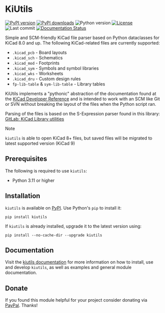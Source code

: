 # KiUtils

[![PyPI version](https://img.shields.io/pypi/v/kiutils)](https://pypi.org/project/kiutils)
[![PyPI downloads](https://img.shields.io/pypi/dm/kiutils.svg)](https://pypistats.org/packages/kiutils)
![Python version](https://img.shields.io/pypi/pyversions/kiutils)
[![License](https://img.shields.io/github/license/mvnmgrx/kiutils)](https://github.com/mvnmgrx/kiutils/blob/master/LICENSE)
![Last commit](https://img.shields.io/github/last-commit/mvnmgrx/kiutils)
[![Documentation Status](https://readthedocs.org/projects/kiutils/badge/?version=latest)](https://kiutils.readthedocs.io/en/latest/?badge=latest)

Simple and SCM-friendly KiCad file parser based on Python dataclasses for KiCad 8.0
and up. The following KiCad-related files are currently supported:
- `.kicad_pcb` - Board layouts
- `.kicad_sch` - Schematics
- `.kicad_mod` - Footprints
- `.kicad_sym` - Symbols and symbol libraries
- `.kicad_wks` - Worksheets
- `.kicad_dru` - Custom design rules
- `fp-lib-table` & `sym-lib-table` - Library tables

KiUtils implements a "pythonic" abstraction of the documentation found at the
[KiCad Developer Reference](https://dev-docs.kicad.org/en/file-formats/) and is
intended to work with an SCM like Git or SVN without breaking the layout of the
files when the Python script ran.

Parsing of the files is based on the S-Expression parser found in this library:
[GitLab: KiCad Library utilities](https://gitlab.com/kicad/libraries/kicad-library-utils)

> [!NOTE]
>
> `kiutils` is able to open KiCad 8+ files, but saved files will be migrated to latest supported version (KiCad 9) 

## Prerequisites
The following is required to use `kiutils`:
- Python 3.11 or higher

## Installation
``kiutils`` is available on [PyPI](https://pypi.org/project/kiutils/). Use Python's `pip`
to install it:
```
pip install kiutils
```

If ``kiutils`` is already installed, upgrade it to the latest version using:
```
pip install --no-cache-dir --upgrade kiutils
```

## Documentation
Visit the [kiutils documentation](https://kiutils.readthedocs.io/) for more information on how to 
install, use and develop `kiutils`, as well as examples and general module documentation.

## Donate
If you found this module helpful for your project consider donating via
[PayPal](https://paypal.me/mrvnmgr). Thanks!
